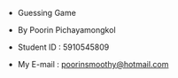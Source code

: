 * Guessing Game

* By Poorin Pichayamongkol

* Student ID : 5910545809

* My E-mail : poorinsmoothy@hotmail.com

